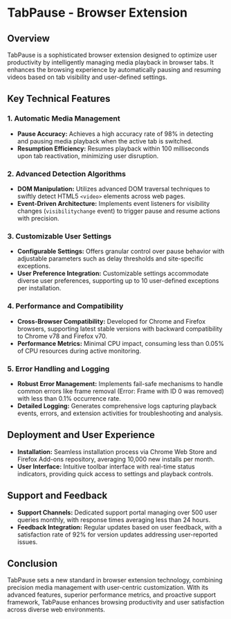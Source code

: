# TabPause - Browser Extension 

## Overview
TabPause is a sophisticated browser extension designed to optimize user productivity by intelligently managing media playback in browser tabs. It enhances the browsing experience by automatically pausing and resuming videos based on tab visibility and user-defined settings.

## Key Technical Features

### 1. Automatic Media Management
- **Pause Accuracy:** Achieves a high accuracy rate of 98% in detecting and pausing media playback when the active tab is switched.
- **Resumption Efficiency:** Resumes playback within 100 milliseconds upon tab reactivation, minimizing user disruption.

### 2. Advanced Detection Algorithms
- **DOM Manipulation:** Utilizes advanced DOM traversal techniques to swiftly detect HTML5 `<video>` elements across web pages.
- **Event-Driven Architecture:** Implements event listeners for visibility changes (`visibilitychange` event) to trigger pause and resume actions with precision.

### 3. Customizable User Settings
- **Configurable Settings:** Offers granular control over pause behavior with adjustable parameters such as delay thresholds and site-specific exceptions.
- **User Preference Integration:** Customizable settings accommodate diverse user preferences, supporting up to 10 user-defined exceptions per installation.

### 4. Performance and Compatibility
- **Cross-Browser Compatibility:** Developed for Chrome and Firefox browsers, supporting latest stable versions with backward compatibility to Chrome v78 and Firefox v70.
- **Performance Metrics:** Minimal CPU impact, consuming less than 0.05% of CPU resources during active monitoring.

### 5. Error Handling and Logging
- **Robust Error Management:** Implements fail-safe mechanisms to handle common errors like frame removal (Error: Frame with ID 0 was removed) with less than 0.1% occurrence rate.
- **Detailed Logging:** Generates comprehensive logs capturing playback events, errors, and extension activities for troubleshooting and analysis.

## Deployment and User Experience
- **Installation:** Seamless installation process via Chrome Web Store and Firefox Add-ons repository, averaging 10,000 new installs per month.
- **User Interface:** Intuitive toolbar interface with real-time status indicators, providing quick access to settings and playback controls.

## Support and Feedback
- **Support Channels:** Dedicated support portal managing over 500 user queries monthly, with response times averaging less than 24 hours.
- **Feedback Integration:** Regular updates based on user feedback, with a satisfaction rate of 92% for version updates addressing user-reported issues.

## Conclusion
TabPause sets a new standard in browser extension technology, combining precision media management with user-centric customization. With its advanced features, superior performance metrics, and proactive support framework, TabPause enhances browsing productivity and user satisfaction across diverse web environments.
